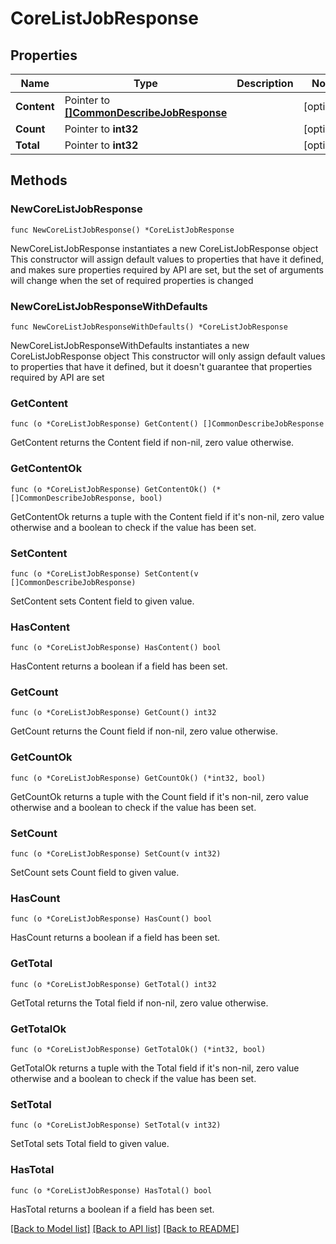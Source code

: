 # CoreListJobResponse

## Properties

Name | Type | Description | Notes
------------ | ------------- | ------------- | -------------
**Content** | Pointer to [**[]CommonDescribeJobResponse**](CommonDescribeJobResponse.md) |  | [optional] 
**Count** | Pointer to **int32** |  | [optional] 
**Total** | Pointer to **int32** |  | [optional] 

## Methods

### NewCoreListJobResponse

`func NewCoreListJobResponse() *CoreListJobResponse`

NewCoreListJobResponse instantiates a new CoreListJobResponse object
This constructor will assign default values to properties that have it defined,
and makes sure properties required by API are set, but the set of arguments
will change when the set of required properties is changed

### NewCoreListJobResponseWithDefaults

`func NewCoreListJobResponseWithDefaults() *CoreListJobResponse`

NewCoreListJobResponseWithDefaults instantiates a new CoreListJobResponse object
This constructor will only assign default values to properties that have it defined,
but it doesn't guarantee that properties required by API are set

### GetContent

`func (o *CoreListJobResponse) GetContent() []CommonDescribeJobResponse`

GetContent returns the Content field if non-nil, zero value otherwise.

### GetContentOk

`func (o *CoreListJobResponse) GetContentOk() (*[]CommonDescribeJobResponse, bool)`

GetContentOk returns a tuple with the Content field if it's non-nil, zero value otherwise
and a boolean to check if the value has been set.

### SetContent

`func (o *CoreListJobResponse) SetContent(v []CommonDescribeJobResponse)`

SetContent sets Content field to given value.

### HasContent

`func (o *CoreListJobResponse) HasContent() bool`

HasContent returns a boolean if a field has been set.

### GetCount

`func (o *CoreListJobResponse) GetCount() int32`

GetCount returns the Count field if non-nil, zero value otherwise.

### GetCountOk

`func (o *CoreListJobResponse) GetCountOk() (*int32, bool)`

GetCountOk returns a tuple with the Count field if it's non-nil, zero value otherwise
and a boolean to check if the value has been set.

### SetCount

`func (o *CoreListJobResponse) SetCount(v int32)`

SetCount sets Count field to given value.

### HasCount

`func (o *CoreListJobResponse) HasCount() bool`

HasCount returns a boolean if a field has been set.

### GetTotal

`func (o *CoreListJobResponse) GetTotal() int32`

GetTotal returns the Total field if non-nil, zero value otherwise.

### GetTotalOk

`func (o *CoreListJobResponse) GetTotalOk() (*int32, bool)`

GetTotalOk returns a tuple with the Total field if it's non-nil, zero value otherwise
and a boolean to check if the value has been set.

### SetTotal

`func (o *CoreListJobResponse) SetTotal(v int32)`

SetTotal sets Total field to given value.

### HasTotal

`func (o *CoreListJobResponse) HasTotal() bool`

HasTotal returns a boolean if a field has been set.


[[Back to Model list]](../README.md#documentation-for-models) [[Back to API list]](../README.md#documentation-for-api-endpoints) [[Back to README]](../README.md)


